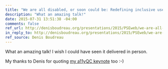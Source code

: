 ```yaml
---
title: "We are all disabled, or soon could be: Redefining inclusive user experience on the web [PDF]"
description: "What an amazing talk!"
date: 2015-07-31 13:51:38 -04:00
comments: false
ref_url: http://denisboudreau.org/presentations/2015/PSEweb/we-are-all-disabled-or-soon-could-be/we-are-all-disabled-or-soon-might-be-pseweb2015-dboudreau-final.pdf
in_reply_to: http://denisboudreau.org/presentations/2015/PSEweb/we-are-all-disabled-or-soon-could-be/we-are-all-disabled-or-soon-might-be-pseweb2015-dboudreau-final.pdf
ref_source: Denis Boudreau
---
```


What an amazing talk! I wish I could have seen it delivered in person.

My thanks to Denis for quoting [my a11yQC keynote](/notebook/the-web-is-for-everyone/) too :-)